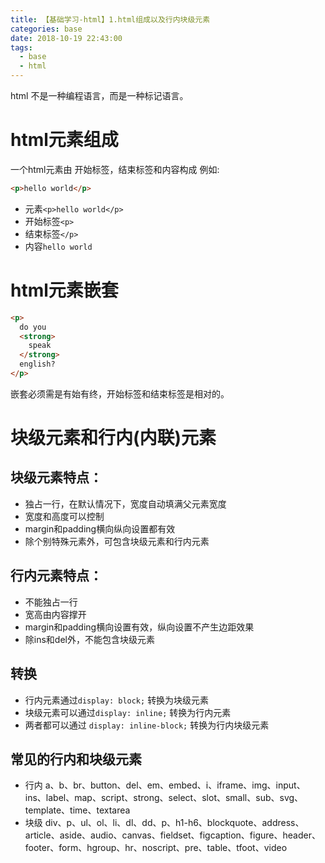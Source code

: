 ```yaml
---
title: 【基础学习-html】1.html组成以及行内块级元素
categories: base
date: 2018-10-19 22:43:00
tags:
  - base
  - html
---
```


html 不是一种编程语言，而是一种标记语言。

# html元素组成
一个html元素由 开始标签，结束标签和内容构成
例如:
```html
<p>hello world</p>
```
- 元素`<p>hello world</p>`
- 开始标签`<p>`
- 结束标签`</p>`
- 内容`hello world`

# html元素嵌套
```html
<p>
  do you
  <strong>
    speak
  </strong>
  english?
</p>
```
嵌套必须需是有始有终，开始标签和结束标签是相对的。

# 块级元素和行内(内联)元素

## 块级元素特点：
- 独占一行，在默认情况下，宽度自动填满父元素宽度
- 宽度和高度可以控制
- margin和padding横向纵向设置都有效
- 除个别特殊元素外，可包含块级元素和行内元素

## 行内元素特点：
- 不能独占一行
- 宽高由内容撑开
- margin和padding横向设置有效，纵向设置不产生边距效果
- 除ins和del外，不能包含块级元素

## 转换
- 行内元素通过`display: block;` 转换为块级元素
- 块级元素可以通过`display: inline;` 转换为行内元素
- 两者都可以通过 `display: inline-block;` 转换为行内块级元素

## 常见的行内和块级元素
- 行内 a、b、br、button、del、em、embed、i、iframe、img、input、ins、label、map、script、strong、select、slot、small、sub、svg、template、time、textarea
- 块级 div、p、ul、ol、li、dl、dd、p、h1-h6、blockquote、address、article、aside、audio、canvas、fieldset、figcaption、figure、header、footer、form、hgroup、hr、noscript、pre、table、tfoot、video

